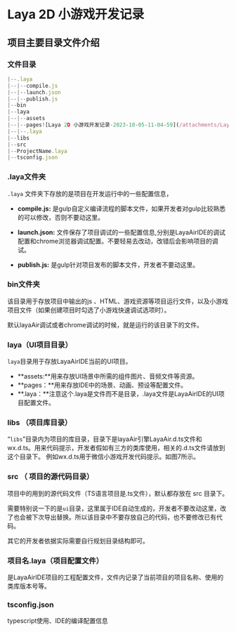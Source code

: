 # Laya 2D 小游戏开发记录

## 项目主要目录文件介绍

### 文件目录

```javascript
|--.laya
|--|--compile.js
|--|--launch.json
|--|--publish.js
|--bin
|--laya	
|--|--assets
|--|--pages![Laya 2D 小游戏开发记录-2023-10-05-11-04-59](/attachments/Laya%202D%20小游戏开发记录-2023-10-05-11-04-59.png)
|--|--.laya
|--libs	
|--src	
|--ProjectName.laya
|--tsconfig.json
```
### .laya文件夹

`.laya` 文件夹下存放的是项目在开发运行中的一些配置信息，

- **compile.js:** 是gulp自定义编译流程的脚本文件，如果开发者对gulp比较熟悉的可以修改，否则不要动这里。

- **launch.json:** 文件保存了项目调试的一些配置信息,分别是LayaAirIDE的调试配置和chrome浏览器调试配置。不要轻易去改动，改错后会影响项目的调试。

- **publish.js:** 是gulp针对项目发布的脚本文件，开发者不要动这里。

### bin文件夹 

该目录用于存放项目中输出的js 、HTML、游戏资源等项目运行文件，以及小游戏项目文件（如果创建项目时勾选了小游戏快速调试选项时）。

默认layaAir调试或者chrome调试的时候，就是运行的该目录下的文件。

###  laya（UI项目目录）

`laya`目录用于存放LayaAirIDE当前的UI项目。

- **assets:**用来存放UI场景中所需的组件图片、音频文件等资源。
- **pages：**用来存放IDE中的场景、动画、预设等配置文件。
- **.laya：**注意这个.laya是文件而不是目录，.laya文件是LayaAirIDE的UI项目配置文件。

### libs （项目库目录）

“`libs`”目录内为项目的库目录，目录下是layaAir引擎LayaAir.d.ts文件和wx.d.ts。用来代码提示，开发者假如有三方的类库使用，相关的.d.ts文件请放到这个目录下。 例如wx.d.ts用于微信小游戏开发代码提示。如图7所示。

### src （ 项目的源代码目录）

项目中的用到的源代码文件（TS语言项目是.ts文件），默认都存放在 src 目录下。

需要特别说一下的是`ui`目录，这里属于IDE自动生成的，开发者不要改动这里，改了也会被下次导出替换。所以该目录中不要存放自己的代码，也不要修改已有代码。

其它的开发者依据实际需要自行规划目录结构即可。           

### 项目名.laya（项目配置文件）

是LayaAirIDE项目的工程配置文件，文件内记录了当前项目的项目名称、使用的类库版本号等。

### tsconfig.json

typescript使用、IDE的编译配置信息







​                                                                                                                                                                                                                                                                                                                                                                                                                                                                                                                                                                                                                                                                                                                                                                                                                                                                                                                                                                                                                                                                                                                                                                                                                                                                                                                                                                                                                                                                                                                                                                                                                                                                                                                                                                                                                                                                                                                                                                                                                                                                                                                                                                                                                                                                                                                                                                                                                                                                                                                                                                                                                                                                                                                                                                                                                                                                                                                                                                                                                                                                                                                                                                                                                                                                                                                                                                                                                                                                                                                                                                                                                                                                                                                                                                                                                                                                                                                                                        
